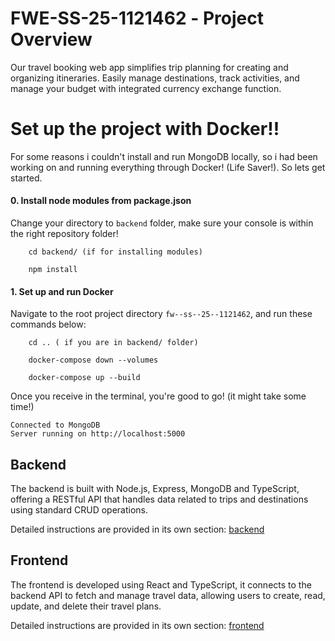 # FWESS251121462 - Project Overview

Our travel booking web app simplifies trip planning for creating and organizing itineraries. Easily manage destinations, track activities, and manage your budget with integrated currency exchange function.

# Set up the project with Docker!! 
For some reasons i couldn't install and run MongoDB locally, so i had been working on and running everything through Docker! (Life Saver!).
So lets get started.

#### 0. Install node modules from package.json
Change your directory to `backend` folder, make sure your console is within the right repository folder!
```
    cd backend/ (if for installing modules)

    npm install
```
#### 1. Set up and run Docker
Navigate to the root project directory `fw--ss--25--1121462`, and run these commands below:
```
    cd .. ( if you are in backend/ folder)
    
    docker-compose down --volumes

    docker-compose up --build
```

Once you receive in the terminal, you're good to go! (it might take some time!)
```
Connected to MongoDB
Server running on http://localhost:5000
```
## Backend 
The backend is built with Node.js, Express, MongoDB and TypeScript, offering a RESTful API that handles data related to trips and destinations using standard CRUD operations.

Detailed instructions are provided in its own section: [backend](backend/README.md)

## Frontend
The frontend is developed using React and TypeScript, it connects to the backend API to fetch and manage travel data, allowing users to create, read, update, and delete their travel plans.

Detailed instructions are provided in its own section: [frontend]()